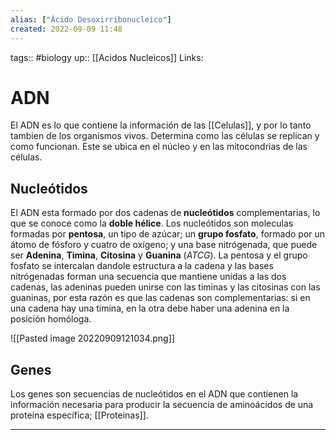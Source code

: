 ```yaml
---
alias: ["Ácido Desoxirribonucleico"]
created: 2022-09-09 11:48
---
```

tags:: #biology 
up:: [[Acidos Nucleicos]]
Links: 
# ADN
El ADN es lo que contiene la información de las [[Celulas]], y por lo tanto tambien de los organismos vivos. Determina como las células se replican y como funcionan. Este se ubica en el núcleo y en las mitocondrias de las células.

## Nucleótidos
El ADN esta formado por dos cadenas de **nucleótidos** complementarias, lo que se conoce como la **doble hélice**. Los nucleótidos son moleculas formadas por **pentosa**, un tipo de azúcar; un **grupo fosfato**, formado por un átomo de fósforo y cuatro de oxígeno; y una base nitrógenada, que puede ser **Adenina**, **Timina**, **Citosina** y **Guanina** (*ATCG*). La pentosa y el grupo fosfato se intercalan dandole estructura a la cadena y las bases nitrógenadas forman una secuencia que mantiene unidas a las dos cadenas, las adeninas pueden unirse con las timinas y las citosinas con las guaninas, por esta razón es que las cadenas son complementarias: si en una cadena hay una timina, en la otra debe haber una adenina en la posición homóloga.

![[Pasted image 20220909121034.png]]

## Genes
Los genes son secuencias de nucleótidos en el ADN que contienen la información necesaria para producir la secuencia de aminoácidos de una proteína específica; [[Proteinas]].
___
